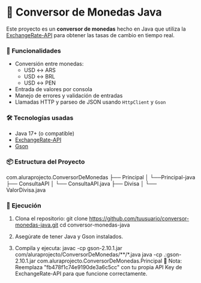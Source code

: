 # 💱 Conversor de Monedas Java

Este proyecto es un **conversor de monedas** hecho en Java que utiliza la [ExchangeRate-API](https://www.exchangerate-api.com/) para obtener las tasas de cambio en tiempo real.

### 🚀 Funcionalidades

- Conversión entre monedas:
  - USD ↔ ARS
  - USD ↔ BRL
  - USD ↔ PEN
- Entrada de valores por consola
- Manejo de errores y validación de entradas
- Llamadas HTTP y parseo de JSON usando `HttpClient` y `Gson`

### 🛠️ Tecnologías usadas

- Java 17+ (o compatible)
- [ExchangeRate-API](https://www.exchangerate-api.com/)
- [Gson](https://github.com/google/gson)

### 📦 Estructura del Proyecto

com.aluraprojecto.ConversorDeMonedas
├── Principal
│ └──Principal-java
├── ConsultaAPI
│ └── ConsultaAPI.java
├── Divisa
│ └── ValorDivisa.java

### 🧪 Ejecución

1. Clona el repositorio:
   git clone https://github.com/tuusuario/conversor-monedas-java.git
   cd conversor-monedas-java
2. Asegúrate de tener Java y Gson instalados.

3. Compila y ejecuta:
javac -cp gson-2.10.1.jar com/aluraprojecto/ConversorDeMonedas/**/*.java
java -cp .:gson-2.10.1.jar com.aluraprojecto.ConversorDeMonedas.Principal
📌 Nota: Reemplaza "fb478f1c74e9190de3a6c5cc" con tu propia API Key de ExchangeRate-API para que funcione correctamente.
